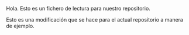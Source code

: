 Hola. Esto es un fichero de lectura para nuestro repositorio.

Esto es una modificación que se hace para el actual repositorio a manera de ejemplo.